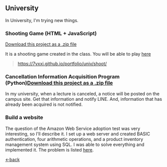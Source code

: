 ## University

In University, I'm trying new things.

### Shooting Game (HTML + JavaScript)
<a class="zip_download_link" href="https://github.com/7vXXi/portfolio/raw/master/univ/shooting.zip">Download this project as a .zip file</a>

It is a shooting game created in the class.
You will be able to play [here](https://7vxxi.github.io/portfolio/univ/shoot/)
>https://7vxxi.github.io/portfolio/univ/shoot/


### Cancellation Information Acquisition Program (Python)<a class="zip_download_link" href="https://github.com/7vXXi/portfolio/raw/master/univ/notify.zip">Download this project as a .zip file</a>

In my university, when a lecture is canceled, a notice will be posted on the campus site.
Get that information and notify LINE. And, information that has already been acquired is not notified.


### Build a website
The question of the Amazon Web Service adoption test was very interesting, so I'll describe it.
I set up a web server and created BASIC authentication, four arithmetic operations, and a product inventory management system using SQL.
I was able to solve everything and implemented it.
The problem is listed [here](https://7vxxi.github.io/portfolio/univ/aws_is_task/).


[←back](https://7vxxi.github.io/portfolio/)
